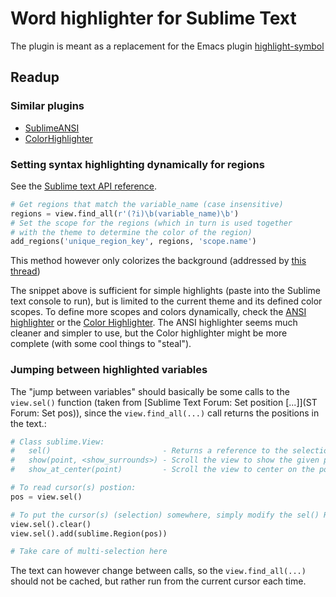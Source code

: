 # Word highlighter for Sublime Text
The plugin is meant as a replacement for the Emacs plugin [highlight-symbol](http://nschum.de/src/emacs/highlight-symbol/)

## Readup
### Similar plugins
* [SublimeANSI]
* [ColorHighlighter]

[SublimeANSI]: https://github.com/aziz/SublimeANSI "Colorize text with ANSI color codes"
[ColorHighlighter]: https://github.com/Monnoroch/ColorHighlighter "Colorize CSS files"

### Setting syntax highlighting dynamically for regions
See the [Sublime text API reference].

```python
# Get regions that match the variable_name (case insensitive)
regions = view.find_all(r'(?i)\b(variable_name)\b')
# Set the scope for the regions (which in turn is used together 
# with the theme to determine the color of the region)
add_regions('unique_region_key', regions, 'scope.name')
```

This method however only colorizes the background (addressed by [this thread][SublimeTextIssues: Change foreground color through regions])

[Sublime text API reference]: https://www.sublimetext.com/docs/3/api_reference.html#sublime.View "Sublime text API (Sublime.view)"
[SublimeTextIssues: Change foreground color through regions]: https://github.com/SublimeTextIssues/Core/issues/817 "SublimetextIssues/Core: Allow plugins to change foreground text color through manually adding regions"

The snippet above is sufficient for simple highlights (paste into the Sublime text console to run), but is limited to the current theme and its defined color scopes. To define more scopes and colors dynamically, check the [ANSI highlighter][SublimeANSI] or the [Color Highlighter][ColorHighlighter]. The ANSI highlighter seems much cleaner and simpler to use, but the Color highlighter might be more complete (with some cool things to "steal").

### Jumping between highlighted variables
The "jump between variables" should basically be some calls to the `view.sel()` function (taken from [Sublime Text Forum: Set position [...]](ST Forum: Set pos)), since the `view.find_all(...)` call returns the positions in the text.:

```python
# Class sublime.View:
#   sel()                         - Returns a reference to the selection (RegionSet).
#   show(point, <show_surrounds>) - Scroll the view to show the given point.
#   show_at_center(point)         - Scroll the view to center on the point.

# To read cursor(s) postion:
pos = view.sel()

# To put the cursor(s) (selection) somewhere, simply modify the sel() RegionSet values:
view.sel().clear()
view.sel().add(sublime.Region(pos))

# Take care of multi-selection here
```

The text can however change between calls, so the `view.find_all(...)` should not be cached, but rather run from the current cursor each time.

[ST Forum: Set pos]: https://forum.sublimetext.com/t/api-set-cursor-position-view-location/2308/2 "API: Set cursor position/view location?"
